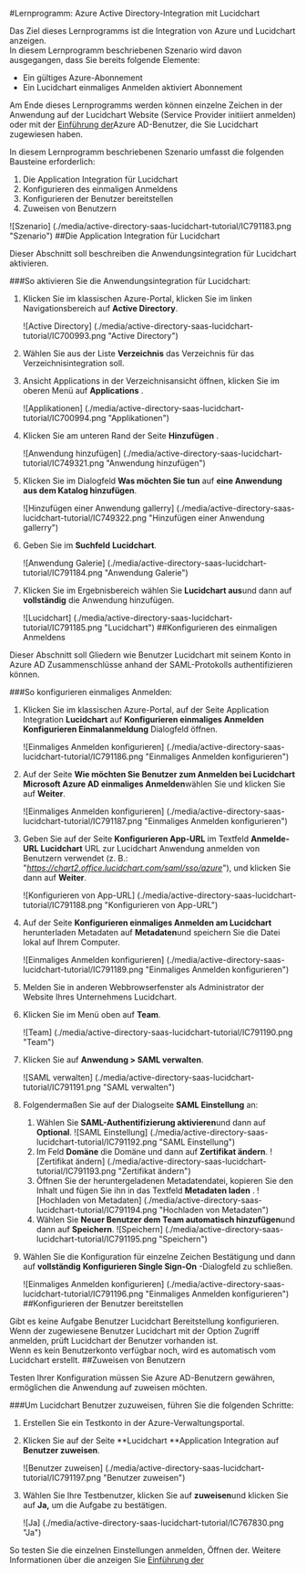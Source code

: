<properties 
    pageTitle="Lernprogramm: Azure Active Directory Integration Lucidchart | Microsoft Azure" 
    description="Erfahren Sie, wie mit Lucidchart Azure Active Directory-auf automatisierte Bereitstellung und mehr!" 
    services="active-directory" 
    authors="jeevansd"  
    documentationCenter="na" 
    manager="femila"/>
<tags 
    ms.service="active-directory" 
    ms.devlang="na" 
    ms.topic="article" 
    ms.tgt_pltfrm="na" 
    ms.workload="identity" 
    ms.date="09/29/2016" 
    ms.author="jeedes" />

#<a name="tutorial-azure-active-directory-integration-with-lucidchart"></a>Lernprogramm: Azure Active Directory-Integration mit Lucidchart
  
Das Ziel dieses Lernprogramms ist die Integration von Azure und Lucidchart anzeigen.  
In diesem Lernprogramm beschriebenen Szenario wird davon ausgegangen, dass Sie bereits folgende Elemente:

-   Ein gültiges Azure-Abonnement
-   Ein Lucidchart einmaliges Anmelden aktiviert Abonnement
  
Am Ende dieses Lernprogramms werden können einzelne Zeichen in der Anwendung auf der Lucidchart Website (Service Provider initiiert anmelden) oder mit der [Einführung der](active-directory-saas-access-panel-introduction.md)Azure AD-Benutzer, die Sie Lucidchart zugewiesen haben.
  
In diesem Lernprogramm beschriebenen Szenario umfasst die folgenden Bausteine erforderlich:

1.  Die Application Integration für Lucidchart
2.  Konfigurieren des einmaligen Anmeldens
3.  Konfigurieren der Benutzer bereitstellen
4.  Zuweisen von Benutzern

![Szenario] (./media/active-directory-saas-lucidchart-tutorial/IC791183.png "Szenario")
##<a name="enabling-the-application-integration-for-lucidchart"></a>Die Application Integration für Lucidchart
  
Dieser Abschnitt soll beschreiben die Anwendungsintegration für Lucidchart aktivieren.

###<a name="to-enable-the-application-integration-for-lucidchart-perform-the-following-steps"></a>So aktivieren Sie die Anwendungsintegration für Lucidchart:

1.  Klicken Sie im klassischen Azure-Portal, klicken Sie im linken Navigationsbereich auf **Active Directory**.

    ![Active Directory] (./media/active-directory-saas-lucidchart-tutorial/IC700993.png "Active Directory")

2.  Wählen Sie aus der Liste **Verzeichnis** das Verzeichnis für das Verzeichnisintegration soll.

3.  Ansicht Applications in der Verzeichnisansicht öffnen, klicken Sie im oberen Menü auf **Applications** .

    ![Applikationen] (./media/active-directory-saas-lucidchart-tutorial/IC700994.png "Applikationen")

4.  Klicken Sie am unteren Rand der Seite **Hinzufügen** .

    ![Anwendung hinzufügen] (./media/active-directory-saas-lucidchart-tutorial/IC749321.png "Anwendung hinzufügen")

5.  Klicken Sie im Dialogfeld **Was möchten Sie tun** auf **eine Anwendung aus dem Katalog hinzufügen**.

    ![Hinzufügen einer Anwendung gallerry] (./media/active-directory-saas-lucidchart-tutorial/IC749322.png "Hinzufügen einer Anwendung gallerry")

6.  Geben Sie im **Suchfeld** **Lucidchart**.

    ![Anwendung Galerie] (./media/active-directory-saas-lucidchart-tutorial/IC791184.png "Anwendung Galerie")

7.  Klicken Sie im Ergebnisbereich wählen Sie **Lucidchart aus**und dann auf **vollständig** die Anwendung hinzufügen.

    ![Lucidchart] (./media/active-directory-saas-lucidchart-tutorial/IC791185.png "Lucidchart")
##<a name="configuring-single-sign-on"></a>Konfigurieren des einmaligen Anmeldens
  
Dieser Abschnitt soll Gliedern wie Benutzer Lucidchart mit seinem Konto in Azure AD Zusammenschlüsse anhand der SAML-Protokolls authentifizieren können.

###<a name="to-configure-single-sign-on-perform-the-following-steps"></a>So konfigurieren einmaliges Anmelden:

1.  Klicken Sie im klassischen Azure-Portal, auf der Seite Application Integration **Lucidchart** auf **Konfigurieren einmaliges Anmelden** **Konfigurieren Einmalanmeldung** Dialogfeld öffnen.

    ![Einmaliges Anmelden konfigurieren] (./media/active-directory-saas-lucidchart-tutorial/IC791186.png "Einmaliges Anmelden konfigurieren")

2.  Auf der Seite **Wie möchten Sie Benutzer zum Anmelden bei Lucidchart** **Microsoft Azure AD einmaliges Anmelden**wählen Sie und klicken Sie auf **Weiter**.

    ![Einmaliges Anmelden konfigurieren] (./media/active-directory-saas-lucidchart-tutorial/IC791187.png "Einmaliges Anmelden konfigurieren")

3.  Geben Sie auf der Seite **Konfigurieren App-URL** im Textfeld **Anmelde-URL Lucidchart** URL zur Lucidchart Anwendung anmelden von Benutzern verwendet (z. B.: "*https://chart2.office.lucidchart.com/saml/sso/azure*"), und klicken Sie dann auf **Weiter**.

    ![Konfigurieren von App-URL] (./media/active-directory-saas-lucidchart-tutorial/IC791188.png "Konfigurieren von App-URL")

4.  Auf der Seite **Konfigurieren einmaliges Anmelden am Lucidchart** herunterladen Metadaten auf **Metadaten**und speichern Sie die Datei lokal auf Ihrem Computer.

    ![Einmaliges Anmelden konfigurieren] (./media/active-directory-saas-lucidchart-tutorial/IC791189.png "Einmaliges Anmelden konfigurieren")

5.  Melden Sie in anderen Webbrowserfenster als Administrator der Website Ihres Unternehmens Lucidchart.

6.  Klicken Sie im Menü oben auf **Team**.

    ![Team] (./media/active-directory-saas-lucidchart-tutorial/IC791190.png "Team")

7.  Klicken Sie auf **Anwendung \> SAML verwalten**.

    ![SAML verwalten] (./media/active-directory-saas-lucidchart-tutorial/IC791191.png "SAML verwalten")

8.  Folgendermaßen Sie auf der Dialogseite **SAML Einstellung** an:

    1.  Wählen Sie **SAML-Authentifizierung aktivieren**und dann auf **Optional**.
        ![SAML Einstellung] (./media/active-directory-saas-lucidchart-tutorial/IC791192.png "SAML Einstellung")
    2.  Im Feld **Domäne** die Domäne und dann auf **Zertifikat ändern**.
        ![Zertifikat ändern] (./media/active-directory-saas-lucidchart-tutorial/IC791193.png "Zertifikat ändern")
    3.  Öffnen Sie der heruntergeladenen Metadatendatei, kopieren Sie den Inhalt und fügen Sie ihn in das Textfeld **Metadaten laden** .
        ![Hochladen von Metadaten] (./media/active-directory-saas-lucidchart-tutorial/IC791194.png "Hochladen von Metadaten")
    4.  Wählen Sie **Neuer Benutzer dem Team automatisch hinzufügen**und dann auf **Speichern**.
        ![Speichern] (./media/active-directory-saas-lucidchart-tutorial/IC791195.png "Speichern")

9.  Wählen Sie die Konfiguration für einzelne Zeichen Bestätigung und dann auf **vollständig** **Konfigurieren Single Sign-On** -Dialogfeld zu schließen.

    ![Einmaliges Anmelden konfigurieren] (./media/active-directory-saas-lucidchart-tutorial/IC791196.png "Einmaliges Anmelden konfigurieren")
##<a name="configuring-user-provisioning"></a>Konfigurieren der Benutzer bereitstellen
  
Gibt es keine Aufgabe Benutzer Lucidchart Bereitstellung konfigurieren.  
Wenn der zugewiesene Benutzer Lucidchart mit der Option Zugriff anmelden, prüft Lucidchart der Benutzer vorhanden ist.  
Wenn es kein Benutzerkonto verfügbar noch, wird es automatisch vom Lucidchart erstellt.
##<a name="assigning-users"></a>Zuweisen von Benutzern
  
Testen Ihrer Konfiguration müssen Sie Azure AD-Benutzern gewähren, ermöglichen die Anwendung auf zuweisen möchten.

###<a name="to-assign-users-to-lucidchart-perform-the-following-steps"></a>Um Lucidchart Benutzer zuzuweisen, führen Sie die folgenden Schritte:

1.  Erstellen Sie ein Testkonto in der Azure-Verwaltungsportal.

2.  Klicken Sie auf der Seite **Lucidchart **Application Integration auf **Benutzer zuweisen**.

    ![Benutzer zuweisen] (./media/active-directory-saas-lucidchart-tutorial/IC791197.png "Benutzer zuweisen")

3.  Wählen Sie Ihre Testbenutzer, klicken Sie auf **zuweisen**und klicken Sie auf **Ja,** um die Aufgabe zu bestätigen.

    ![Ja] (./media/active-directory-saas-lucidchart-tutorial/IC767830.png "Ja")
  
So testen Sie die einzelnen Einstellungen anmelden, Öffnen der. Weitere Informationen über die anzeigen Sie [Einführung der](active-directory-saas-access-panel-introduction.md)